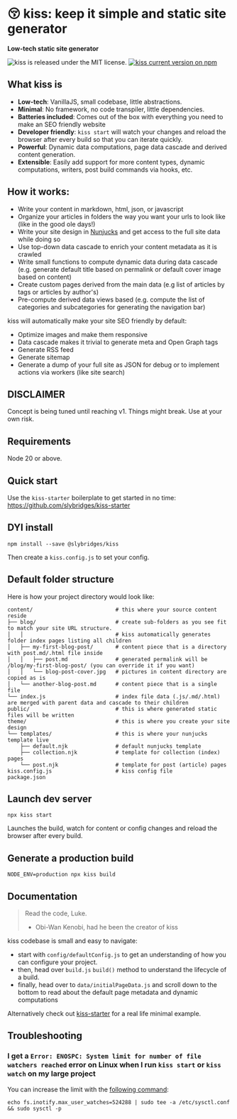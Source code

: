 # 😚 kiss: keep it simple and static site generator

**Low-tech static site generator**

<p>
  <img src="https://img.shields.io/badge/license-MIT-blue" alt="kiss is released under the MIT license." />
  <a href="https://www.npmjs.com/package/@slybridges/kiss">
    <img src="https://img.shields.io/npm/v/@slybridges/kiss" alt="kiss current version on npm" />
  </a>
</p>

## What kiss is

- **Low-tech**: VanillaJS, small codebase, little abstractions.
- **Minimal**: No framework, no code transpiler, little dependencies.
- **Batteries included**: Comes out of the box with everything you need to make an SEO friendly website
- **Developer friendly**: `kiss start` will watch your changes and reload the browser after every build so that you can iterate quickly.
- **Powerful**: Dynamic data computations, page data cascade and derived content generation.
- **Extensible**: Easily add support for more content types, dynamic computations, writers, post build commands via hooks, etc.

## How it works:

- Write your content in markdown, html, json, or javascript
- Organize your articles in folders the way you want your urls to look like (like in the good ole days!)
- Write your site design in [Nunjucks](https://mozilla.github.io/nunjucks/) and get access to the full site data while doing so
- Use top-down data cascade to enrich your content metadata as it is crawled
- Write small functions to compute dynamic data during data cascade (e.g. generate default title based on permalink or default cover image based on content)
- Create custom pages derived from the main data (e.g list of articles by tags or articles by author's)
- Pre-compute derived data views based (e.g. compute the list of categories and subcategories for generating the navigation bar)

kiss will automatically make your site SEO friendly by default:

- Optimize images and make them responsive
- Data cascade makes it trivial to generate meta and Open Graph tags
- Generate RSS feed
- Generate sitemap
- Generate a dump of your full site as JSON for debug or to implement actions via workers (like site search)

## DISCLAIMER

Concept is being tuned until reaching v1. Things might break. Use at your own risk.

## Requirements

Node 20 or above.

## Quick start

Use the `kiss-starter` boilerplate to get started in no time: https://github.com/slybridges/kiss-starter

## DYI install

```
npm install --save @slybridges/kiss
```

Then create a `kiss.config.js` to set your config.

## Default folder structure

Here is how your project directory would look like:

```
content/                          # this where your source content reside
├── blog/                         # create sub-folders as you see fit to match your site URL structure.
│   │                             # kiss automatically generates folder index pages listing all children
│   ├── my-first-blog-post/       # content piece that is a directory with post.md/.html file inside
│   │   ├── post.md               # generated permalink will be /blog/my-first-blog-post/ (you can override it if you want)
│   │   └── blog-post-cover.jpg   # pictures in content directory are copied as is
│   └── another-blog-post.md      # content piece that is a single file
└── index.js                      # index file data (.js/.md/.html) are merged with parent data and cascade to their children
public/                           # this is where generated static files will be written
theme/                            # this is where you create your site design
└── templates/                    # this is where your nunjucks template live
    ├── default.njk               # default nunjucks template
    ├── collection.njk            # template for collection (index) pages
    └── post.njk                  # template for post (article) pages
kiss.config.js                    # kiss config file
package.json
```

## Launch dev server

```
npx kiss start
```

Launches the build, watch for content or config changes and reload the browser after every build.

## Generate a production build

```
NODE_ENV=production npx kiss build
```

## Documentation

> Read the code, Luke.
>
> - Obi-Wan Kenobi, had he been the creator of kiss

kiss codebase is small and easy to navigate:

- start with `config/defaultConfig.js` to get an understanding of how you can configure your project.
- then, head over `build.js` `build()` method to understand the lifecycle of a build.
- finally, head over to `data/initialPageData.js` and scroll down to the bottom to read about the default page metadata and dynamic computations

Alternatively check out [kiss-starter](https://github.com/slybridges/kiss-starter) for a real life minimal example.

## Troubleshooting

### I get a `Error: ENOSPC: System limit for number of file watchers reached` error on Linux when I run `kiss start` or `kiss watch` on my large project

You can increase the limit with the [following command](https://stackoverflow.com/questions/55763428/react-native-error-enospc-system-limit-for-number-of-file-watchers-reached):

```
echo fs.inotify.max_user_watches=524288 | sudo tee -a /etc/sysctl.conf && sudo sysctl -p
```
